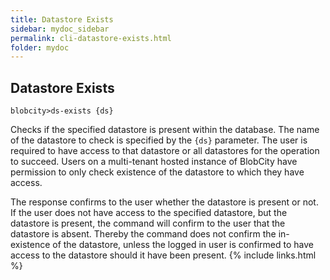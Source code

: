 ```yaml
---
title: Datastore Exists
sidebar: mydoc_sidebar
permalink: cli-datastore-exists.html
folder: mydoc
---
```


## Datastore Exists

```
blobcity>ds-exists {ds}
```

Checks if the specified datastore is present within the database. The name of the datastore to check is specified by the `{ds}` parameter. The user is required to have access to that datastore or all datastores for the operation to succeed. Users on a multi-tenant hosted instance of BlobCity have permission to only check existence of the datastore to which they have access.

The response confirms to the user whether the datastore is present or not. If the user does not have access to the specified datastore, but the datastore is present, the command will confirm to the user that the datastore is absent. Thereby the command does not confirm the in-existence of the datastore, unless the logged in user is confirmed to have access to the datastore should it have been present.
{% include links.html %}
